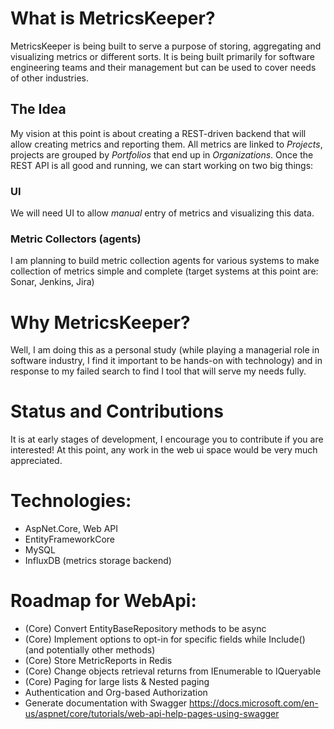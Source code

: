 # What is MetricsKeeper?

MetricsKeeper is being built to serve a purpose of storing, aggregating and visualizing metrics or different sorts.
It is being built primarily for software engineering teams and their management but can be used to cover needs of other industries.

## The Idea
My vision at this point is about creating a REST-driven backend that will allow creating metrics and reporting them. All metrics are linked to *Projects*, projects are grouped by *Portfolios* that end up in *Organizations*. Once the REST API is all good and running, we can start working on two big things:  

### UI
We will need UI to allow *manual* entry of metrics and visualizing this data.

### Metric Collectors (agents)
I am planning to build metric collection agents for various systems to make collection of metrics simple and complete (target systems at this point are: Sonar, Jenkins, Jira)

# Why MetricsKeeper?

Well, I am doing this as a personal study (while playing a managerial role in software industry, I find it important to be hands-on with technology)
and in response to my failed search to find I tool that will serve my needs fully.

# Status and Contributions

It is at early stages of development, I encourage you to contribute if you are interested! At this point, any work in the web ui space would be very much appreciated.

# Technologies:

- AspNet.Core, Web API
- EntityFrameworkCore
- MySQL
- InfluxDB (metrics storage backend)

# Roadmap for WebApi:

 - (Core) Convert EntityBaseRepository methods to be async
 - (Core) Implement options to opt-in for specific fields while Include() (and potentially other methods) 
 - (Core) Store MetricReports in Redis
 - (Core) Change objects retrieval returns from IEnumerable to IQueryable
 - (Core) Paging for large lists & Nested paging
 - Authentication and Org-based Authorization
 - Generate documentation with Swagger https://docs.microsoft.com/en-us/aspnet/core/tutorials/web-api-help-pages-using-swagger